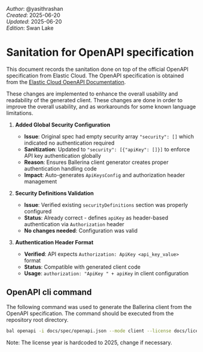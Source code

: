 _Author_:  @yasithrashan \
_Created_: 2025-06-20 \
_Updated_: 2025-06-20 \
_Edition_: Swan Lake

# Sanitation for OpenAPI specification

This document records the sanitation done on top of the official OpenAPI specification from Elastic Cloud.
The OpenAPI specification is obtained from the [Elastic Cloud OpenAPI Documentation](https://api.elastic-cloud.com/api/v1/api-docs-user/swagger.json).

These changes are implemented to enhance the overall usability and readability of the generated client.
These changes are done in order to improve the overall usability, and as workarounds for some known language limitations.

1. **Added Global Security Configuration**
   - **Issue**: Original spec had empty security array `"security": []` which indicated no authentication required
   - **Sanitization**: Updated to `"security": [{"apiKey": []}]` to enforce API key authentication globally
   - **Reason**: Ensures Ballerina client generator creates proper authentication handling code
   - **Impact**: Auto-generates `ApiKeysConfig` and authorization header management

2. **Security Definitions Validation**
   - **Issue**: Verified existing `securityDefinitions` section was properly configured
   - **Status**: Already correct - defines `apiKey` as header-based authentication via `Authorization` header
   - **No changes needed**: Configuration was valid

3. **Authentication Header Format**
   - **Verified**: API expects `Authorization: ApiKey <api_key_value>` format
   - **Status**: Compatible with generated client code
   - **Usage**: `authorization: "ApiKey " + apiKey` in client configuration

## OpenAPI cli command

The following command was used to generate the Ballerina client from the OpenAPI specification. The command should be executed from the repository root directory.

```bash
bal openapi -i docs/spec/openapi.json --mode client --license docs/license.txt -o ballerina
```
Note: The license year is hardcoded to 2025, change if necessary.
